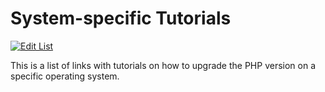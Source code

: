 # System-specific Tutorials

[![Edit List](https://img.shields.io/badge/Edit_List--green.svg?style=social)](https://github.com/wp-core-php/servehappy-resources/edit/master/tutorials/system-specific/tutorials.md)

This is a list of links with tutorials on how to upgrade the PHP version on a specific operating system.
